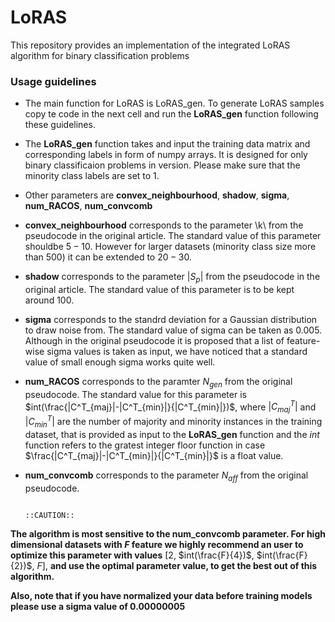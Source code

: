 # LoRAS
This repository provides an implementation of the integrated LoRAS algorithm for binary classification problems
### Usage guidelines
- The main function for LoRAS is LoRAS_gen. To generate LoRAS samples copy te code in the next cell and run the **LoRAS_gen** function following these guidelines.    

- The **LoRAS_gen** function takes and input the training data matrix and corresponding labels in form of numpy arrays. It is designed for only binary classificaion problems in version. Please make sure that the minority class labels are  set to $1$.

- Other parameters are **convex_neighbourhood**, **shadow**, **sigma**, **num_RACOS**, **num_convcomb**

- **convex_neighbourhood** corresponds to the parameter \k\ from the pseudocode in the original article. The standard value of this parameter shouldbe $5-10$. However for larger datasets (minority class size more than 500) it can be extended to $20-30$.

- **shadow** corresponds to the parameter $|S_p|$ from the pseudocode in the original article. The standard value of this parameter is to be kept around $100$.

- **sigma** corresponds to the standrd deviation for a Gaussian distribution to draw noise from. The standard value of sigma can be taken  as $0.005$. Although in the original pseudocode it is proposed that a list of feature-wise sigma values is taken as input, we have noticed that a standard value of small enough sigma works quite well. 

- **num_RACOS** corresponds to the paramter $N_{gen}$ from the original pseudocode. The standard value for this parameter is $int(\frac{|C^T_{maj}|-|C^T_{min}|}{|C^T_{min}|})$, where $|C^T_{maj}|$ and $|C^T_{min}|$ are the number of majority and minority instances in the training dataset, that is provided as input to the **LoRAS_gen** function and the $int$ function refers to the gratest integer floor function in case $\frac{|C^T_{maj}|-|C^T_{min}|}{|C^T_{min}|}$ is a float value. 

- **num_convcomb** corresponds to the parameter $N_{aff}$ from the original pseudocode.


                                                               ::CAUTION::
                                                    
**The algorithm is most sensitive to the num_convcomb parameter. For high dimensional datasets with $F$ feature we highly recommend an user to optimize this parameter with values** [$2$, $int(\frac{F}{4})$, $int(\frac{F}{2})$, $F$], **and use the optimal parameter value, to get the best out of this algorithm.**

**Also, note that if you have normalized your data before training models please use a sigma value of 0.00000005**
